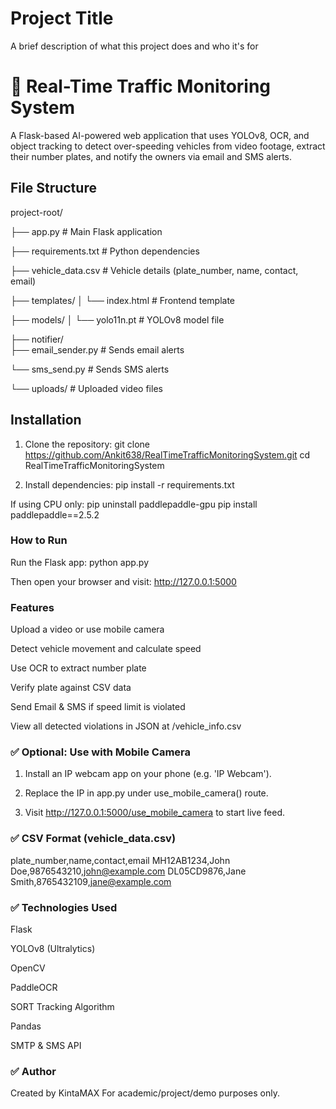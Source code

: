 
# Project Title

A brief description of what this project does and who it's for

# 🚦 Real-Time Traffic Monitoring System

A Flask-based AI-powered web application that uses YOLOv8, OCR, and object tracking to detect over-speeding vehicles from video footage, extract their number plates, and notify the owners via email and SMS alerts.


## File Structure
project-root/

├── app.py                      # Main Flask application

├── requirements.txt            # Python dependencies

├── vehicle_data.csv            # Vehicle details (plate_number, name, contact, email)


├── templates/
│   └── index.html              # Frontend template


├── models/
│   └── yolo11n.pt              # YOLOv8 model file


├── notifier/   
├── email_sender.py         # Sends email alerts

└── sms_send.py             # Sends SMS alerts

└── uploads/                    # Uploaded video files

## Installation

1. Clone the repository:
   git clone https://github.com/Ankit638/RealTimeTrafficMonitoringSystem.git
   cd RealTimeTrafficMonitoringSystem

2. Install dependencies:
   pip install -r requirements.txt

If using CPU only:
   pip uninstall paddlepaddle-gpu
   pip install paddlepaddle==2.5.2

### How to Run 

Run the Flask app:
   python app.py

Then open your browser and visit:
   http://127.0.0.1:5000

### Features

Upload a video or use mobile camera

Detect vehicle movement and calculate speed

Use OCR to extract number plate

Verify plate against CSV data

Send Email & SMS if speed limit is violated

View all detected violations in JSON at /vehicle_info.csv

### ✅ **Optional: Use with Mobile Camera**

1. Install an IP webcam app on your phone (e.g. 'IP Webcam').

2. Replace the IP in app.py under use_mobile_camera() route.

3. Visit http://127.0.0.1:5000/use_mobile_camera to start live feed.

### ✅ **CSV Format (vehicle_data.csv)**

plate_number,name,contact,email
MH12AB1234,John Doe,9876543210,john@example.com
DL05CD9876,Jane Smith,8765432109,jane@example.com

### ✅ **Technologies Used**

Flask

YOLOv8 (Ultralytics)

OpenCV

PaddleOCR

SORT Tracking Algorithm

Pandas

SMTP & SMS API

### ✅ **Author**
Created by KintaMAX
For academic/project/demo purposes only.